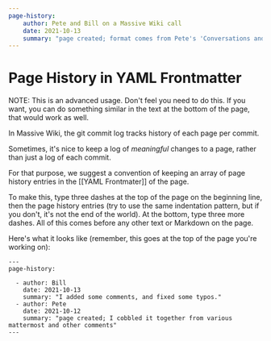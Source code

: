 ```yaml
---
page-history: 
    author: Pete and Bill on a Massive Wiki call
    date: 2021-10-13
    summary: "page created; format comes from Pete's 'Conversations and Knowledge, Fast and Slow' page on OGM Wiki"
---
```

# Page History in YAML Frontmatter

NOTE: This is an advanced usage.  Don't feel you need to do this.  If you want, you can do something similar in the text at the bottom of the page, that would work as well.

In Massive Wiki, the git commit log tracks history of each page per commit.

Sometimes, it's nice to keep a log of  _meaningful_ changes to a page, rather than just a log of each commit.

For that purpose, we suggest a convention of keeping an array of page history entries in the [[YAML Frontmater]] of the page.

To make this, type three dashes at the top of the page on the beginning line, then the page history entries (try to use the same indentation pattern, but if you don't, it's not the end of the world).  At the bottom, type three more dashes.  All of this comes before any other text or Markdown on the page.

Here's what it looks like (remember, this goes at the top of the page you're working on):

    ---
    page-history: 
    
      - author: Bill
        date: 2021-10-13
        summary: "I added some comments, and fixed some typos."
      - author: Pete
        date: 2021-10-12
        summary: "page created; I cobbled it together from various mattermost and other comments"
    ---
